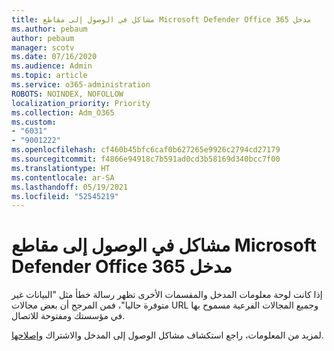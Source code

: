 ```yaml
---
title: مشاكل في الوصول إلى مقاطع Microsoft Defender Office 365 مدخل
ms.author: pebaum
author: pebaum
manager: scotv
ms.date: 07/16/2020
ms.audience: Admin
ms.topic: article
ms.service: o365-administration
ROBOTS: NOINDEX, NOFOLLOW
localization_priority: Priority
ms.collection: Adm_O365
ms.custom:
- "6031"
- "9001222"
ms.openlocfilehash: cf460b45bfc6caf0b627265e9926c2794cd27179
ms.sourcegitcommit: f4866e94918c7b591ad0cd3b58169d340bcc7f00
ms.translationtype: HT
ms.contentlocale: ar-SA
ms.lasthandoff: 05/19/2021
ms.locfileid: "52545219"
---
```

# <a name="issues-accessing-sections-of-microsoft-defender-for-office-365-portal"></a>مشاكل في الوصول إلى مقاطع Microsoft Defender Office 365 مدخل

إذا كانت لوحة معلومات المدخل والمقسمات الأخرى تظهر رسالة خطأ مثل "البيانات غير متوفرة حاليا"، فمن المرجح أن بعض مجالات URL وجميع المجالات الفرعية مسموح بها في مؤسستك ومفتوحة للاتصال. 

لمزيد من المعلومات، راجع استكشاف مشاكل الوصول إلى المدخل والاشتراك [وإصلاحها](/windows/security/threat-protection/microsoft-defender-atp/troubleshoot-onboarding-error-messages#data-currently-isnt-available-on-some-sections-of-the-portal).